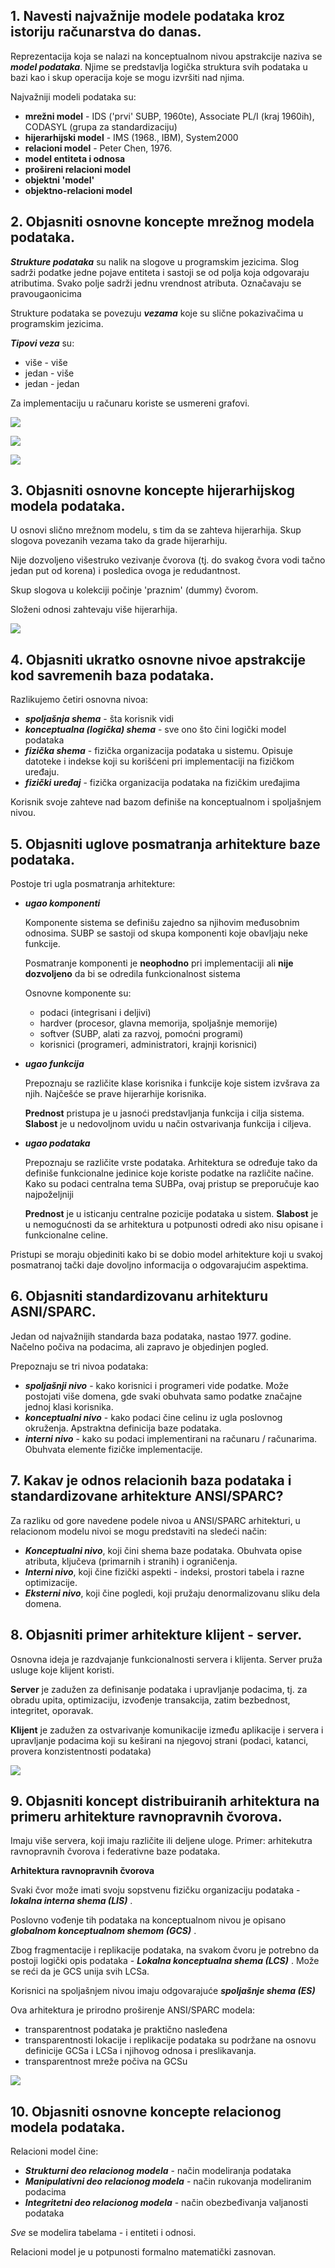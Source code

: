 ## 1. Navesti najvažnije modele podataka kroz istoriju računarstva do danas.

Reprezentacija koja se nalazi na konceptualnom nivou apstrakcije naziva se ***model podataka***.
Njime se predstavlja logička struktura svih podataka u bazi kao i skup operacija koje se mogu izvršiti nad njima.


Najvažniji modeli podataka su:
- **mrežni model** - IDS ('prvi' SUBP, 1960te), Associate PL/I (kraj 1960ih), CODASYL (grupa za standardizaciju)
- **hijerarhijski model** - IMS (1968., IBM), System2000
- **relacioni model** - Peter Chen, 1976.
- **model entiteta i odnosa**
- **prošireni relacioni model**
- **objektni 'model'**
- **objektno-relacioni model**

## 2. Objasniti osnovne koncepte mrežnog modela podataka.

***Strukture podataka*** su nalik na slogove u programskim jezicima. Slog sadrži podatke jedne pojave entiteta i sastoji se od polja koja odgovaraju atributima. Svako polje sadrži jednu vrendnost atributa. Označavaju se pravougaonicima

Strukture podataka se povezuju ***vezama*** koje su slične pokazivačima u programskim jezicima.

***Tipovi veza*** su:
- više - više
- jedan - više
- jedan - jedan

Za implementaciju u računaru koriste se usmereni grafovi.

![](resources/mrezniModel1.PNG)

![](resources/mrezniModel2.PNG)

![](resources/mrezniModel3.PNG)

## 3. Objasniti osnovne koncepte hijerarhijskog modela podataka.

U osnovi slično mrežnom modelu, s tim da se zahteva hijerarhija. Skup slogova povezanih vezama tako da grade hijerarhiju.

Nije dozvoljeno višestruko vezivanje čvorova (tj. do svakog čvora vodi tačno jedan put od korena) i posledica ovoga je redudantnost.

Skup slogova u kolekciji počinje 'praznim' (dummy) čvorom.

Složeni odnosi zahtevaju više hijerarhija.

![](resources/hijerarhijskiModel1.PNG)

## 4. Objasniti ukratko osnovne nivoe apstrakcije kod savremenih baza podataka.

Razlikujemo četiri osnovna nivoa:
- ***spoljašnja shema*** - šta korisnik vidi
- ***konceptualna (logička) shema*** - sve ono što čini logički model podataka
- ***fizička shema*** - fizička organizacija podataka u sistemu. Opisuje datoteke i indekse koji su korišćeni pri implementaciji na fizičkom uređaju.
- ***fizički uređaj*** - fizička organizacija podataka na fizičkim uređajima

Korisnik svoje zahteve nad bazom definiše na konceptualnom i spoljašnjem nivou.

## 5. Objasniti uglove posmatranja arhitekture baze podataka.

Postoje tri ugla posmatranja arhitekture:
- ***ugao komponenti***

  Komponente sistema se definišu zajedno sa njihovim međusobnim odnosima. SUBP se sastoji od skupa komponenti koje obavljaju neke funkcije.

  Posmatranje komponenti je **neophodno** pri implementaciji ali **nije dozvoljeno** da bi se odredila funkcionalnost sistema

  Osnovne komponente su:
  - podaci (integrisani i deljivi)
  - hardver (procesor, glavna memorija, spoljašnje memorije)
  - softver (SUBP, alati za razvoj, pomoćni programi)
  - korisnici (programeri, administratori, krajnji korisnici)


- ***ugao funkcija***

  Prepoznaju se različite klase korisnika i funkcije koje sistem izvšrava za njih. Najčešće se prave hijerarhije korisnika.

  **Prednost** pristupa je u jasnoći predstavljanja funkcija i cilja sistema. **Slabost** je u nedovoljnom uvidu u način ostvarivanja funkcija i ciljeva.  


- ***ugao podataka***

  Prepoznaju se različite vrste podataka. Arhitektura se određuje tako da definiše funkcionalne jedinice koje koriste podatke na različite načine. Kako su podaci centralna tema SUBPa, ovaj pristup se preporučuje kao najpoželjniji

  **Prednost** je u isticanju centralne pozicije podataka u sistem. **Slabost** je u nemogućnosti da se arhitektura u potpunosti odredi ako nisu opisane i funkcionalne celine.

Pristupi se moraju objediniti kako bi se dobio model arhitekture koji u svakoj posmatranoj tački daje dovoljno informacija o odgovarajućim aspektima.

## 6. Objasniti standardizovanu arhitekturu ASNI/SPARC.

Jedan od najvažnijih standarda baza podataka, nastao 1977. godine. Načelno počiva na podacima, ali zapravo je objedinjen pogled.

Prepoznaju se tri nivoa podataka:
- ***spoljašnji nivo*** - kako korisnici i programeri vide podatke. Može postojati više domena, gde svaki obuhvata samo podatke značajne jednoj klasi korisnika.
- ***konceptualni nivo*** - kako podaci čine celinu iz ugla poslovnog okruženja. Apstraktna definicija baze podataka.
- ***interni nivo*** - kako su podaci implementirani na računaru / računarima. Obuhvata elemente fizičke implementacije.


## 7. Kakav je odnos relacionih baza podataka i standardizovane arhitekture ANSI/SPARC?

Za razliku od gore navedene podele nivoa u ANSI/SPARC arhitekturi, u relacionom modelu nivoi se mogu predstaviti na sledeći način:

- ***Konceptualni nivo***, koji čini shema baze podataka. Obuhvata opise atributa, ključeva (primarnih i stranih) i ograničenja.
- ***Interni nivo***, koji čine fizički aspekti - indeksi, prostori tabela i razne optimizacije.
- ***Eksterni nivo***, koji čine pogledi, koji pružaju denormalizovanu sliku dela domena.

## 8. Objasniti primer arhitekture klijent - server.

Osnovna ideja je razdvajanje funkcionalnosti servera i klijenta. Server pruža usluge koje klijent koristi.

**Server** je zadužen za definisanje podataka i upravljanje podacima, tj. za obradu upita, optimizaciju, izvođenje transakcija, zatim bezbednost, integritet, oporavak.

**Klijent** je zadužen za ostvarivanje komunikacije između aplikacije i servera i upravljanje podacima koji su keširani na njegovoj strani (podaci, katanci, provera konzistentnosti podataka)

![](resources/klijentServer.PNG)

## 9. Objasniti koncept distribuiranih arhitektura na primeru arhitekture ravnopravnih čvorova.

Imaju više servera, koji imaju različite ili deljene uloge. Primer: arhitekutra ravnopravnih čvorova i federativne baze podataka.

**Arhitektura ravnopravnih čvorova**


Svaki čvor može imati svoju sopstvenu fizičku organizaciju podataka - ***lokalna interna shema (LIS)*** .

Poslovno vođenje tih podataka na konceptualnom nivou je opisano ***globalnom konceptualnom shemom (GCS)*** .

Zbog fragmentacije i replikacije podataka, na svakom čvoru je potrebno da postoji logički opis podataka - ***Lokalna konceptualna shema (LCS)*** . Može se reći da je GCS unija svih LCSa.

Korisnici na spoljašnjem nivou imaju odgovarajuće ***spoljašnje shema (ES)*** 

Ova arhitektura je prirodno proširenje ANSI/SPARC modela:
- transparentnost podataka je praktično nasleđena
- transparentnosti lokacije i replikacije podataka su podržane na osnovu definicije GCSa i LCSa i njihovog odnosa i preslikavanja.
- transparentnost mreže počiva na GCSu

![](resources/ravnopravniCvorovi.PNG)

## 10. Objasniti osnovne koncepte relacionog modela podataka.

Relacioni model čine:
- ***Strukturni deo relacionog modela*** - način modeliranja podataka
- ***Manipulativni deo relacionog modela*** - način rukovanja modeliranim podacima
- ***Integritetni deo relacionog modela*** - način obezbeđivanja valjanosti podataka

*Sve* se modelira tabelama - i entiteti i odnosi.

Relacioni model je u potpunosti formalno matematički zasnovan.
